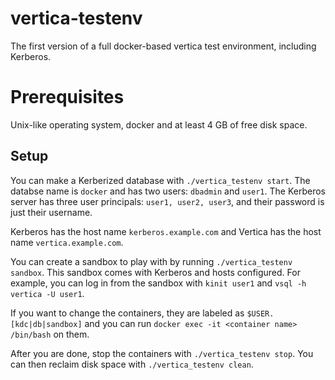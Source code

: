 # vertica-testenv
The first version of a full docker-based vertica test environment, including Kerberos.

# Prerequisites
Unix-like operating system, docker and at least 4 GB of free disk space.

## Setup

You can make a Kerberized database with `./vertica_testenv start`. The databse name is `docker` and has two users: `dbadmin` and `user1`. The Kerberos server has three user principals: `user1, user2, user3`, and their password is just their username.

Kerberos has the host name `kerberos.example.com` and Vertica has the host name `vertica.example.com`.

You can create a sandbox to play with by running `./vertica_testenv sandbox`. This sandbox comes with Kerberos and hosts configured. For example, you can log in from the sandbox with `kinit user1` and `vsql -h vertica -U user1`.

If you want to change the containers, they are labeled as `$USER.[kdc|db|sandbox]` and you can run `docker exec -it <container name> /bin/bash` on them.

After you are done, stop the containers with `./vertica_testenv stop`. You can then reclaim disk space with `./vertica_testenv clean`.
